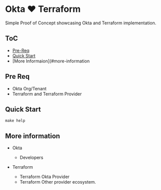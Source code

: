 # Okta :heart: Terraform
Simple Proof of Concept showcasing Okta and Terraform implementation.


## ToC
* [Pre-Req](#pre-req)
* [Quick Start](#quick-start)
* [More Informaion](#more-information

## Pre Req

* Okta Org/Tenant
* Terraform and Terraform Provider

## Quick Start

```
make help
```

## More information

* Okta
  * Developers
 
* Terraform
  * Terraform Okta Provider
  * Terraform Other provider ecosystem.
